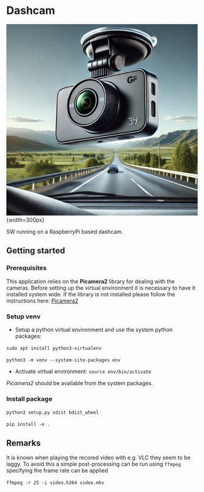 # Dashcam

![Dashcam](img/dashcam.png){width=300px}

SW running on a RaspberryPi based dashcam.

## Getting started

### Prerequisites

This application relies on the **Picamera2** library for dealing with the cameras. Before setting up the virtual environment it is necessary to have it installed system wide. If the library is not installed please follow the instructions here: [Picamera2](https://github.com/raspberrypi/picamera2)

### Setup venv

* Setup a python virtual environment and use the system python packages:

`sudo apt install python3-virtualenv`

`python3 -m venv --system-site-packages env`

* Activate virtual environment:
`source env/bin/activate`

*Picamera2* should be available from the system packages.

### Install package

`python3 setup.py sdist bdist_wheel`

`pip install -e .`

## Remarks

It is known when playing the recored video with e.g. VLC they seem to be laggy. To avoid this a simple post-processing can be run using `ffmpeg` specifying the frame rate can be applied

`ffmpeg -r 25 -i video.h264 video.mkv`

